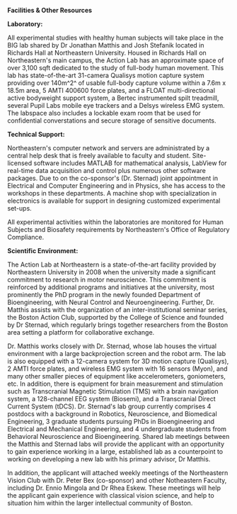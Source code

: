 **Facilities & Other Resources**

**Laboratory:**

All experimental studies with healthy human subjects will take place in
the BIG lab shared by Dr Jonathan Matthis and Josh Stefanik located in
Richards Hall at Northeastern University. Housed in Richards Hall on
Northeastern's main campus, the Action Lab has an approximate space of
over 3,100 sqft dedicated to the study of full-body human movement. This
lab has state-of-the-art 31-camera Qualisys motion capture system
providing over 140m^2^ of usable full-body capture volume within a 7.6m
x 18.5m area, 5 AMTI 400600 force plates, and a FLOAT multi-directional
active bodyweight support system, a Bertec instrumented spilt treadmill,
several Pupil Labs mobile eye trackers and a Delsys wireless EMG system.
The labspace also includes a lockable exam room that be used for
confidential converstations and secure storage of sensitive documents.

**Technical Support:**

Northeastern's computer network and servers are administrated by a
central help desk that is freely available to faculty and student.
Site-licensed software includes MATLAB for mathematical analysis,
LabView for real-time data acquisition and control plus numerous other
software packages. Due to on the co-sponsor's (Dr. Sternad) joint
appointment in Electrical and Computer Engineering and in Physics, she
has access to the workshops in these departments. A machine shop with
specialization in electronics is available for support in designing
customized experimental set-ups.

All experimental activities within the laboratories are monitored for
Human Subjects and Biosafety requirements by Northeastern's Office of
Regulatory Compliance.

**Scientific Environment:**

The Action Lab at Northeastern is a state-of-the-art facility provided
by Northeastern University in 2008 when the university made a
significant commitment to research in motor neuroscience. This
commitment is reinforced by additional programs and initiatives at the
university, most prominently the PhD program in the newly founded
Department of Bioengineering, with Neural Control and Neuroengineering.
Further, Dr. Matthis assists with the organization of an
inter-institutional seminar series, the Boston Action Club, supported by
the College of Science and founded by Dr Sternad, which regularly brings
together researchers from the Boston area setting a platform for
collaborative exchange.

Dr. Matthis works closely with Dr. Sternad, whose lab houses the virtual
environment with a large backprojection screen and the robot arm. The
lab is also equipped with a 12-camera system for 3D motion capture
(Qualisys), 2 AMTI force plates, and wireless EMG system with 16 sensors
(Myon), and many other smaller pieces of equipment like accelerometers,
goniometers, etc. In addition, there is equipment for brain measurement
and stimulation such as Transcranial Magnetic Stimulation (TMS) with a
brain navigation system, a 128-channel EEG system (Biosemi), and a
Transcranial Direct Current System (tDCS). Dr. Sternad's lab group
currently comprises 4 postdocs with a background in Robotics,
Neuroscience, and Biomedical Engineering, 3 graduate students pursuing
PhDs in Bioengineering and Electrical and Mechanical Engineering, and 4
undergraduate students from Behavioral Neuroscience and Bioengineering.
Shared lab meetings between the Matthis and Sternad labs will provide
the applicant with an opportunity to gain experience working in a large,
established lab as a counterpoint to working on developing a new lab
with his primary advisor, Dr Matthis.

In addition, the applicant will attached weekly meetings of the
Northeastern Vision Club with Dr. Peter Bex (co-sponsor) and other
Notheastern Faculty, including Dr. Ennio Mingola and Dr Rhea Eskew.
These meetings will help the applicant gain experience with classical
vision science, and help to situation him within the larger intellectual
community of Boston.
